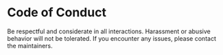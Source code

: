 # Code of Conduct

Be respectful and considerate in all interactions. Harassment or abusive behavior will not be tolerated. If you encounter any issues, please contact the maintainers.
